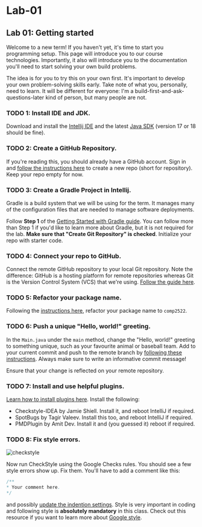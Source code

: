 # Lab-01
## Lab 01: Getting started

Welcome to a new term! If you haven't yet, it's time to start you programming setup. This page will introduce you to our course technologies. Importantly, it also will introduce you to the documentation you'll need to start solving your own build problems.

The idea is for you to try this on your own first. It's important to develop your own problem-solving skills early. Take note of what you, personally, need to learn. It will be different for everyone: I'm a build-first-and-ask-questions-later kind of person, but many people are not.

### TODO 1: Install IDE and JDK.
Download and install the [Intellij IDE](https://www.jetbrains.com/idea/) and the latest [Java SDK](https://www.oracle.com/java/technologies/downloads/) (version 17 or 18 should be fine). 

### TODO 2: Create a GitHub Repository.
If you're reading this, you should already have a GitHub account. Sign in and [follow the instructions here](https://docs.github.com/en/repositories/creating-and-managing-repositories/creating-a-new-repository) to create a new repo (short for repository). Keep your repo empty for now.

### TODO 3: Create a Gradle Project in Intellij.
Gradle is a build system that we will be using for the term. It manages many of the configuration files that are needed to manage software deployments. 

Follow **Step 1** of the [Getting Started with Gradle guide](https://www.jetbrains.com/help/idea/getting-started-with-gradle.html). You can follow more than Step 1 if you'd like to learn more about Gradle, but it is not required for the lab. **Make sure that "Create Git Repository" is checked**. Initialize your repo with starter code.

### TODO 4: Connect your repo to GitHub.
Connect the remote GitHub repository to your local Git repository. Note the difference: GitHub is a hosting platform for remote repositories whereas Git is the Version Control System (VCS) that we're using. [Follow the guide here](https://www.jetbrains.com/idea/guide/tutorials/creating-a-project-from-github/adding-updating-remotes/).

### TODO 5: Refactor your package name.
Following the [instructions here](https://www.jetbrains.com/help/idea/rename-refactorings.html), refactor your package name to `comp2522`.

### TODO 6: Push a unique "Hello, world!" greeting.
In the `Main.java` under the `main` method, change the "Hello, world!" greeting to something unique, such as your favourite animal or baseball team. Add to your current commit and push to the remote branch by [following these instructions](https://www.jetbrains.com/help/idea/commit-and-push-changes.html). Always make sure to write an informative commit message!

Ensure that your change is reflected on your remote repository.

### TODO 7: Install and use helpful plugins.

[Learn how to install plugins here](https://www.jetbrains.com/help/idea/managing-plugins.html). Install the following:
+ Checkstyle-IDEA by Jamie Shiell. Install it, and reboot IntelliJ if required.
+ SpotBugs by Tagir Valeev. Install this too, and reboot IntelliJ if required.
+ PMDPlugin by Amit Dev. Install it and (you guessed it) reboot if required.

### TODO 8: Fix style errors.

![checkstyle](https://user-images.githubusercontent.com/3506567/187993163-4bbedf60-30d3-445b-9c15-041061b9f765.png)

Now run CheckStyle using the Google Checks rules. You should see a few style errors show up. Fix them. You'll have to add a comment like this:

```java
/**
* Your comment here.
*/
```

and possibly [update the indention settings](https://www.jetbrains.com/help/idea/reformat-and-rearrange-code.html#tabs_and_indents). Style is very important in coding and following style is **absolutely mandatory** in this class. Check out this resource if you want to learn more about [Google style](https://google.github.io/styleguide/javaguide.html). 
